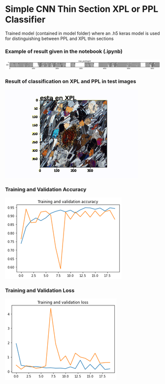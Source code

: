 # Simple CNN Thin Section XPL or PPL Classifier
 
Trained model (contained in model folder) where an .h5 keras model is used for distinguishing between PPL and XPL thin sections

### Example of result given in the notebook (.ipynb)

![Classified XPL heart](imageNN.png)

### Result of classification on XPL and PPL in test images

![Clasification of all images in testimgs folder](animation.gif)

### Training and Validation Accuracy
![Matplotlib graph with train and val acc](trainvalacc.png)

### Training and Validation Loss
![Matplotlib graph with train and val loss](trainvalloss.png)



